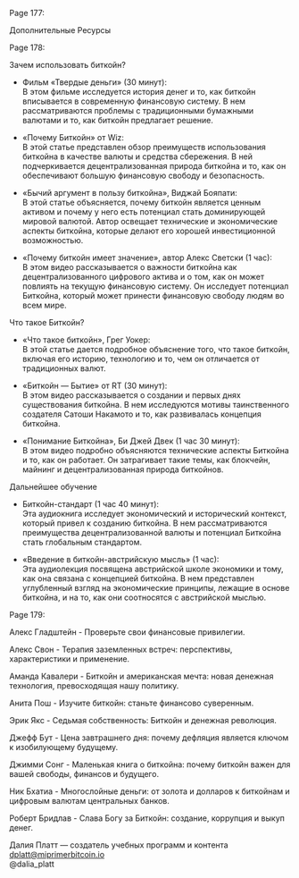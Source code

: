 Page 177:

Дополнительные Ресурсы       

    


Page 178:

Зачем использовать биткойн?    

- Фильм «Твердые деньги» (30 минут):    
В этом фильме исследуется история денег и то, как биткойн вписывается в современную финансовую систему. В нем рассматриваются проблемы с традиционными бумажными валютами и то, как биткойн предлагает решение.    

- «Почему Биткойн» от Wiz:    
В этой статье представлен обзор преимуществ использования биткойна в качестве валюты и средства сбережения. В ней подчеркивается децентрализованная природа биткойна и то, как он обеспечивают большую финансовую свободу и безопасность.    

- «Бычий аргумент в пользу биткойна», Виджай Бояпати:    
В этой статье объясняется, почему биткойн является ценным активом и почему у него есть потенциал стать доминирующей мировой валютой. Автор освещает технические и экономические аспекты биткойна, которые делают его хорошей инвестиционной возможностью.    

- «Почему биткойн имеет значение», автор Алекс Светски (1 час):    
В этом видео рассказывается о важности биткойна как децентрализованного цифрового актива и о том, как он может повлиять на текущую финансовую систему. Он исследует потенциал Биткойна, который может принести финансовую свободу людям во всем мире.    


Что такое Биткойн?    

- «Что такое биткойн», Грег Уокер:    
В этой статье дается подробное объяснение того, что такое биткойн, включая его историю, технологию и то, чем он отличается от традиционных валют.

- «Биткойн — Бытие» от RT (30 минут):    
В этом видео рассказывается о создании и первых днях существования биткойна. В нем исследуются мотивы таинственного создателя Сатоши Накамото и то, как развивалась концепция биткойна.

- «Понимание Биткойна», Би Джей Двек (1 час 30 минут):    
В этом видео подробно объясняются технические аспекты Биткойна и то, как он работает. Он затрагивает такие темы, как блокчейн, майнинг и децентрализованная природа биткойнов.    


Дальнейшее обучение    

- Биткойн-стандарт (1 час 40 минут):    
Эта аудиокнига исследует экономический и исторический контекст, который привел к созданию биткойна. В нем рассматриваются преимущества децентрализованной валюты и потенциал Биткойна стать глобальным стандартом.

- «Введение в биткойн-австрийскую мысль» (1 час):    
Эта аудиолекция посвящена австрийской школе экономики и тому, как она связана с концепцией биткойна. В нем представлен углубленный взгляд на экономические принципы, лежащие в основе биткойна, и на то, как они соотносятся с австрийской мыслью.    





Page 179:

Алекс Гладштейн - Проверьте свои финансовые привилегии.

Алекс Свон - Терапия заземленных встреч: перспективы, характеристики и применение.

Аманда Кавалери - Биткойн и американская мечта: новая денежная технология, превосходящая нашу политику.

Анита Пош - Изучите биткойн: станьте финансово суверенным.

Эрик Якс - Седьмая собственность: Биткойн и денежная революция.

Джефф Бут - Цена завтрашнего дня: почему дефляция является ключом к изобилующему будущему.

Джимми Сонг - Маленькая книга о биткойна: почему биткойн важен для вашей свободы, финансов и будущего.

Ник Бхатиа - Многослойные деньги: от золота и долларов к биткойнам и цифровым валютам центральных банков.

Роберт Бридлав - Слава Богу за Биткойн: создание, коррупция и выкуп денег.        




Далия Платт — создатель учебных программ и контента    
dplatt@miprimerbitcoin.io    
@dalia_platt    

